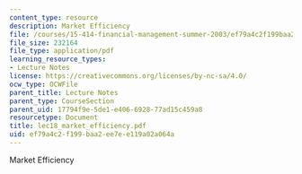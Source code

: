 ```yaml
---
content_type: resource
description: Market Efficiency
file: /courses/15-414-financial-management-summer-2003/ef79a4c2f199baa2ee7ee119a02a064a_lec18_market_efficiency.pdf
file_size: 232164
file_type: application/pdf
learning_resource_types:
- Lecture Notes
license: https://creativecommons.org/licenses/by-nc-sa/4.0/
ocw_type: OCWFile
parent_title: Lecture Notes
parent_type: CourseSection
parent_uid: 17794f9e-5de1-e406-6928-77ad15c459a8
resourcetype: Document
title: lec18_market_efficiency.pdf
uid: ef79a4c2-f199-baa2-ee7e-e119a02a064a
---
```

Market Efficiency